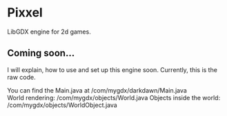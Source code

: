# Pixxel
LibGDX engine for 2d games.

## Coming soon...

I will explain, how to use and set up this engine soon.
Currently, this is the raw code.

You can find the Main.java at /com/mygdx/darkdawn/Main.java<br>
World rendering: /com/mygdx/objects/World.java
Objects inside the world: /com/mygdx/objects/WorldObject.java
